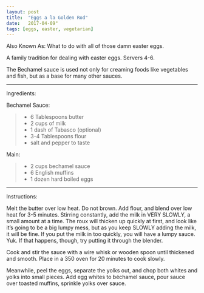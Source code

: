 ```yaml
---
layout: post
title:  "Eggs a la Golden Rod"
date:   2017-04-09"
tags: [eggs, easter, vegetarian]
---
```


Also Known As: What to do with all of those damn easter eggs.

A family tradition for dealing with easter eggs. Servers 4-6.

The Bechamel sauce is used not only for creaming foods like vegetables and fish, but as a base for many other sauces.

---

Ingredients:

Bechamel Sauce:
>  * 6 Tablespoons butter
>  * 2 cups of milk
>  * 1 dash of Tabasco (optional)
>  * 3-4 Tablespoons flour
>  * salt and pepper to taste

Main:
>  * 2 cups bechamel sauce
>  * 6 English muffins
>  * 1 dozen hard boiled eggs

---

Instructions:

Melt the butter over low heat.  Do not brown.  Add flour, and blend over low heat for 3-5 minutes.  Stirring constantly, add the milk in VERY SLOWLY, a small amount at a time. The roux will thicken up quickly at first, and look like it’s going to be a big lumpy mess, but as you keep SLOWLY adding the milk, it will be fine.  If you put the milk in too quickly, you will have a lumpy sauce.  Yuk.  If that happens, though, try putting it through the blender.

Cook and stir the sauce with a wire whisk or wooden spoon until thickened and smooth.  Place in a 350 oven for 20 minutes to cook slowly.

Meanwhile, peel the eggs, separate the yolks out, and chop both whites and yolks into small pieces.  Add egg whites to béchamel sauce, pour sauce over toasted muffins, sprinkle yolks over sauce.

